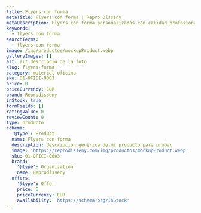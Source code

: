 ```yaml
---
title: Flyers con forma
metaTitle: Flyers con forma | Repro Disseny
metaDescription: Flyers con forma personalizadas con calidad profesional en Cataluña.
keywords:
  - flyers con forma
searchTerms:
  - flyers con forma
image: /img/productos/mockupProduct.webp
galleryImages: []
alt: alt descripció de la foto
slug: flyers-forma
category: material-oficina
sku: 01-OFICI-0003
price: 0
priceCurrency: EUR
brand: Reprodisseny
inStock: true
formFields: []
ratingValue: 0
reviewCount: 0
type: producto
schema:
  '@type': Product
  name: Flyers con forma
  description: descripción genérica de mi producto para probar
  image: 'https://reprodisseny.com/img/productos/mockupProduct.webp'
  sku: 01-OFICI-0003
  brand:
    '@type': Organization
    name: Reprodisseny
  offers:
    '@type': Offer
    price: 0
    priceCurrency: EUR
    availability: 'https://schema.org/InStock'
---
```



